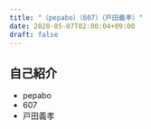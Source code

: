 ```yaml
---
title: "（pepabo）（607）（戸田義孝）"
date: 2020-05-07T02:00:04+09:00
draft: false
---
```


## 自己紹介
- pepabo
- 607
- 戸田義孝